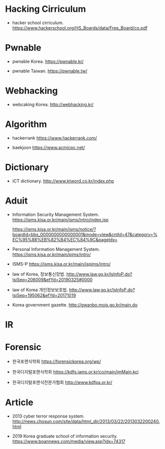 # Hacking Cirriculum
- hacker school cirriculum.
https://www.hackerschool.org/HS_Boards/data/Free_Board/co.pdf

# Pwnable
- pwnable Korea.
https://pwnable.kr/ <p>
- pwnable Taiwan.
https://pwnable.tw/ <p>

# Webhacking
- webcaking Korea.
http://webhacking.kr/ <p>

# Algorithm
 - hackerrank
 https://www.hackerrank.com/ <p>
 - baekjoon
 https://www.acmicpc.net/ <p>
   
# Dictionary
- ICT dictionary.
http://www.ktword.co.kr/index.php <p>

# Aduit
- Information Security Management System.
https://isms.kisa.or.kr/main/isms/intro/index.jsp <p>
https://isms.kisa.or.kr/main/isms/notice/?boardId=bbs_0000000000000001&mode=view&cntId=47&category=%EC%95%88%EB%82%B4%EC%84%9C&pageIdx= <p>
- Personal Information Management System.
https://isms.kisa.or.kr/main/pims/intro/ <p>
- ISMS-P
https://isms.kisa.or.kr/main/ispims/intro/ <p>
- law of Korea, 정보통신망법.
http://www.law.go.kr/lsInfoP.do?lsiSeq=206009&efYd=20190325#0000 <p>
- law of Korea 개인정보보호법.
http://www.law.go.kr/lsInfoP.do?lsiSeq=195062&efYd=20171019 <p>
- Korea government gazette.
http://gwanbo.mois.go.kr/main.do

# IR

# Forensic
- 한국포렌식학회
https://forensickorea.org/wp/ <p>
- 한국디지털포렌식학회
https://kdfs.jams.or.kr/co/main/jmMain.kci <p>
- 한국디지털포렌식전문가협회
http://www.kdfpa.or.kr/ <p>
  
# Article
- 2013 cyber terror response system.
http://news.chosun.com/site/data/html_dir/2013/03/22/2013032200240.html <p>

- 2019 Korea graduate school of information security.
https://www.boannews.com/media/view.asp?idx=74317 <p>
